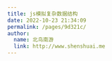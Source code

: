 ```yaml
---
title: js模拟复杂数据结构
date: 2022-10-23 21:34:09
permalink: /pages/9d321c/
author: 
  name: 北鸟南游
  link: http://www.shenshuai.me
---
```

